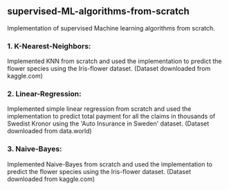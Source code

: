 ## supervised-ML-algorithms-from-scratch

Implementation of supervised Machine learning algorithms from scratch.

### 1. K-Nearest-Neighbors:
Implemented KNN from scratch and used the implementation to predict the flower species  using the Iris-flower dataset.
(Dataset downloaded from kaggle.com)

### 2. Linear-Regression:
Implemented simple linear regression from scratch and used the implementation to predict total payment for all the claims in thousands of Swedist Kronor using the 'Auto Insurance in Sweden' dataset.
(Dataset downloaded from data.world)

### 3. Naive-Bayes:
Implemented Naive-Bayes from scratch and used the implementation to predict the flower species using the Iris-flower dataset.
(Dataset downloaded from kaggle.com)
